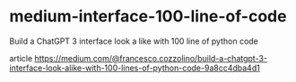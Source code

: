 # medium-interface-100-line-of-code
Build a ChatGPT 3 interface look a like with 100 line of python code

article https://medium.com/@francesco.cozzolino/build-a-chatgpt-3-interface-look-alike-with-100-lines-of-python-code-9a8cc4dba4d1
